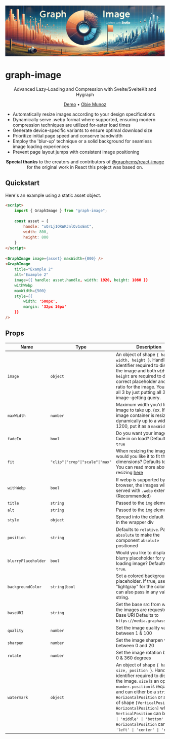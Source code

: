![Graph Image](static/graph-image.png)

# graph-image

<p align="center">Advanced Lazy-Loading and Compression with Svelte/SvelteKit and Hygraph</p>

<p align="center">
  <a href="https://graph-image.obiemunoz.com">Demo</a> • <a href="https://www.obiemunoz.com">Obie Munoz</a>
</p>

- Automatically resize images according to your design specifications
- Dynamically serve .webp format where supported, ensuring modern compression techniques are utilized for-aster load times
- Generate device-specific variants to ensure optimal download size
- Prioritize initial page speed and conserve bandwidth
- Employ the 'blur-up' technique or a solid background for seamless image loading experiences
- Prevent page layout jumps with consistent image positioning

<p align="center">
<strong>Special thanks</strong> to the creators and contributors of <a href="https://npmjs.org/package/@graphcms/react-image">@graphcms/react-image</a> for the original work in React this project was based on.
</p>

## Quickstart

Here's an example using a static asset object.

```html
<script>
    import { GraphImage } from "graph-image";

    const asset = {
        handle: "uQrLj1QRWKJnlQv1sEmC",
        width: 800,
        height: 800
    }
</script>

<GraphImage image={asset} maxWidth={800} />
<GraphImage
	title="Example 2"
	alt="Example 2"
	image={{ handle: asset.handle, width: 1920, height: 1080 }}
	withWebp
	maxWidth={500}
	style={{
		width: '500px',
		margin: '32px 16px'
	}}
/>
```

## Props

| Name                | Type                             | Description                                                                                                                                                                                                                                                                            |
| ------------------- | -------------------------------- | -------------------------------------------------------------------------------------------------------------------------------------------------------------------------------------------------------------------------------------------------------------------------------------- |
| `image`             | `object`                         | An object of shape `{ handle, width, height }`. Handle is an identifier required to display the image and both `width` and `height` are required to display a correct placeholder and aspect ratio for the image. You can get all 3 by just putting all 3 in your image-getting query. |
| `maxWidth`          | `number`                         | Maximum width you'd like your image to take up. (ex. If your image container is resizing dynamically up to a width of 1200, put it as a `maxWidth`)                                                                                                                                    |
| `fadeIn`            | `bool`                           | Do you want your image to fade in on load? Defaults to `true`                                                                                                                                                                                                                          |
| `fit`               | `"clip"\|"crop"\|"scale"\|"max"` | When resizing the image, how would you like it to fit the new dimensions? Defaults to `crop`. You can read more about resizing [here](https://www.filestack.com/docs/api/processing/#resize)                                                                                           |
| `withWebp`          | `bool`                           | If webp is supported by the browser, the images will be served with `.webp` extension. (Recommended)                                                                                                                                                                                   |
| `title`             | `string`                         | Passed to the `img` element                                                                                                                                                                                                                                                            |
| `alt`               | `string`                         | Passed to the `img` element                                                                                                                                                                                                                                                            |
| `style`             | `object`                         | Spread into the default styles in the wrapper div                                                                                                                                                                                                                                      |
| `position`          | `string`                         | Defaults to `relative`. Pass in `absolute` to make the component `absolute` positioned                                                                                                                                                                                                 |
| `blurryPlaceholder` | `bool`                           | Would you like to display a blurry placeholder for your loading image? Defaults to `true`.                                                                                                                                                                                             |
| `backgroundColor`   | `string\|bool`                   | Set a colored background placeholder. If true, uses "lightgray" for the color. You can also pass in any valid color string.                                                                                                                                                            |
| `baseURI`           | `string`                         | Set the base src from where the images are requested. Base URI Defaults to `https://media.graphassets.com`                                                                                                                                                                             |
| `quality` 		  | `number` 						 | Set the image quality value between 1 & 100 |
| `sharpen` 		  | `number` 						 | Set the image sharpen value between 0 and 20 |
| `rotate` 			  | `number` 						 | Set the image rotation between 0 & 360 degrees |
| `watermark` 		  | `object` 						 | An object of shape `{ handle, size, position }`. Handle is an identifier required to display the image. `size` is an optional `number`. `position` is required and can either be a `string` `HorizontalPosition` or a `tuple` of shape `[VerticalPosition, HorizontalPosition]` where `VerticalPosition` can be `'top' \| 'middle' \| 'bottom'` and `HorizontalPosition` can be `'left' \| 'center' \| 'right` |